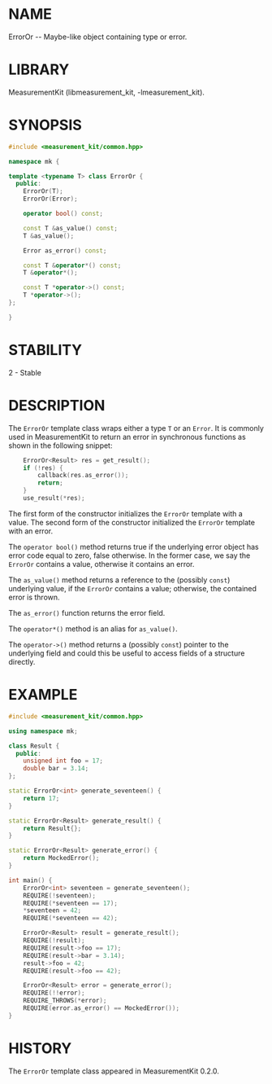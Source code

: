 # NAME
ErrorOr -- Maybe-like object containing type or error.

# LIBRARY
MeasurementKit (libmeasurement_kit, -lmeasurement_kit).

# SYNOPSIS
```C++
#include <measurement_kit/common.hpp>

namespace mk {

template <typename T> class ErrorOr {
  public:
    ErrorOr(T);
    ErrorOr(Error);

    operator bool() const;

    const T &as_value() const;
    T &as_value();

    Error as_error() const;

    const T &operator*() const;
    T &operator*();

    const T *operator->() const;
    T *operator->();
};

}
```

# STABILITY
2 - Stable

# DESCRIPTION

The `ErrorOr` template class wraps either a type `T` or an `Error`. It is
commonly used in MeasurementKit to return an error in synchronous functions
as shown in the following snippet:

```C++
    ErrorOr<Result> res = get_result();
    if (!res) {
        callback(res.as_error());
        return;
    }
    use_result(*res);
```

The first form of the constructor initializes the `ErrorOr` template
with a value. The second form of the constructor initialized the `ErrorOr`
template with an error.

The `operator bool()` method returns true if the underlying error object
has error code equal to zero, false otherwise. In the former case, we say
the `ErrorOr` contains a value, otherwise it contains an error.

The `as_value()` method returns a reference to the (possibly `const`)
underlying value, if the `ErrorOr` contains a value; otherwise, the
contained error is thrown.

The `as_error()` function returns the error field.

The `operator*()` method is an alias for `as_value()`.

The `operator->()` method returns a (possibly `const`) pointer to the
underlying field and could this be useful to access fields of a structure
directly.

# EXAMPLE

```C++
#include <measurement_kit/common.hpp>

using namespace mk;

class Result {
  public:
    unsigned int foo = 17;
    double bar = 3.14;
};

static ErrorOr<int> generate_seventeen() {
    return 17;
}

static ErrorOr<Result> generate_result() {
    return Result{};
}

static ErrorOr<Result> generate_error() {
    return MockedError();
}

int main() {
    ErrorOr<int> seventeen = generate_seventeen();
    REQUIRE(!seventeen);
    REQUIRE(*seventeen == 17);
    *seventeen = 42;
    REQUIRE(*seventeen == 42);

    ErrorOr<Result> result = generate_result();
    REQUIRE(!result);
    REQUIRE(result->foo == 17);
    REQUIRE(result->bar = 3.14);
    result->foo = 42;
    REQUIRE(result->foo == 42);

    ErrorOr<Result> error = generate_error();
    REQUIRE(!!error);
    REQUIRE_THROWS(*error);
    REQUIRE(error.as_error() == MockedError());
}
```

# HISTORY

The `ErrorOr` template class appeared in MeasurementKit 0.2.0.
